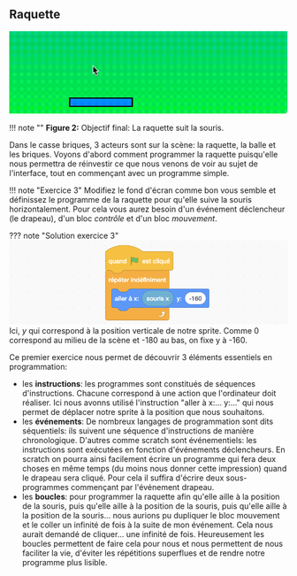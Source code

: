 ## Raquette

![Interface](introScratch/2_raquette/raquette.gif)

!!! note ""
	**Figure 2:** Objectif final: La raquette suit la souris.

Dans le casse briques, 3 acteurs sont sur la scène: la raquette, la balle et les briques. Voyons d'abord comment programmer la raquette puisqu'elle nous permettra de réinvestir ce que nous venons de voir au sujet de l'interface, tout en commençant avec un programme simple. 

!!! note "Exercice 3"
	Modifiez le fond d'écran comme bon vous semble et définissez le programme de la raquette pour qu'elle suive la souris horizontalement. Pour cela vous aurez besoin d'un événement déclencheur (le drapeau), d'un bloc *contrôle* et d'un bloc *mouvement*.

??? note "Solution exercice 3"
    ![ProgrammeRaquette](introScratch/2_raquette/progRaquette.png)
    Ici, *y* qui correspond à la position verticale de notre sprite. Comme 0 correspond au milieu de la scène et -180 au bas, on fixe y à -160. 

Ce premier exercice nous permet de découvrir 3 éléments essentiels en programmation:

- les **instructions**: les programmes sont constitués de séquences d'instructions. Chacune correspond à une action que l'ordinateur doit réaliser. Ici nous avonns utilisé l'instruction "aller à x:... y:..." qui nous permet de déplacer notre sprite à la position que nous souhaitons.
- les **événements**: De nombreux langages de programmation sont dits séquentiels: ils suivent une séquence d'instructions de manière chronologique. D'autres comme scratch sont événementiels: les instructions sont exécutées en fonction d'événements déclencheurs. En scratch on pourra ainsi facilement écrire un programme qui fera deux choses en même temps (du moins nous donner cette impression) quand le drapeau sera cliqué. Pour cela il suffira d'écrire deux sous-programmes commençant par l'événement drapeau.
- les **boucles**: pour programmer la raquette afin qu'elle aille à la position de la souris, puis qu'elle aille à la position de la souris, puis qu'elle aille à la position de la souris... nous aurions pu dupliquer le bloc mouvement et le coller un infinité de fois à la suite de mon événement. Cela  nous aurait demandé de cliquer... une infinité de fois. Heureusement les boucles permettent de faire cela pour nous et nous permettent de nous faciliter la vie, d'éviter les répétitions superflues et de rendre notre programme plus lisible.













